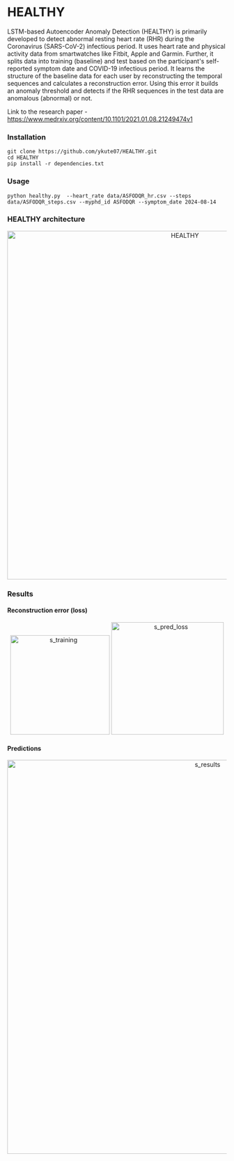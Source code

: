 # HEALTHY
LSTM-based Autoencoder Anomaly Detection (HEALTHY) is primarily developed to detect abnormal resting heart rate (RHR) during the Coronavirus (SARS-CoV-2) infectious period. It uses heart rate and physical activity data from smartwatches like Fitbit, Apple and Garmin. Further, it splits data into training (baseline) and test based on the participant's self-reported symptom date and COVID-19 infectious period. It learns the structure of the baseline data for each user by reconstructing the temporal sequences and calculates a reconstruction error. Using this error it builds an anomaly threshold and detects if the RHR sequences in the test data are anomalous (abnormal) or not.

Link to the research paper - https://www.medrxiv.org/content/10.1101/2021.01.08.21249474v1


### Installation 

``` 
git clone https://github.com/ykute07/HEALTHY.git
cd HEALTHY
pip install -r dependencies.txt
```

### Usage

```
python healthy.py  --heart_rate data/ASFODQR_hr.csv --steps data/ASFODQR_steps.csv --myphd_id ASFODQR --symptom_date 2024-08-14
```



### HEALTHY architecture

<p align="center">
<img width="800" alt="HEALTHY" src="https://user-images.githubusercontent.com/3885659/102735228-b4583600-42f6-11eb-9c2f-5af2ae614dab.png">
</p>

### Results

#### Reconstruction error (loss)

<p align="middle">
<img width="228" alt="s_training" src="https://user-images.githubusercontent.com/3885659/102735598-bf5f9600-42f7-11eb-925d-7eb6c411c95a.png">
<img width="258" alt="s_pred_loss" src="https://user-images.githubusercontent.com/3885659/102735600-c25a8680-42f7-11eb-82a9-b23cc06965b6.png">
</p>

#### Predictions

<p align="middle">
<img width="904" alt="s_results" src="https://user-images.githubusercontent.com/3885659/102735856-53316200-42f8-11eb-8cfa-40b4508d6d7c.png">
</p>

